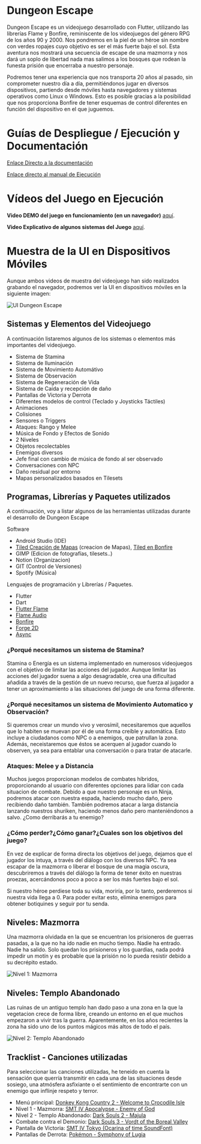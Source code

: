 #  Dungeon Escape

Dungeon Escape es un videojuego desarrollado con Flutter, utilizando las librerías Flame y Bonfire, reminiscente de los videojuegos del género RPG de los años 90 y 2000.
Nos pondremos en la piel de un héroe sin nombre con verdes ropajes cuyo objetivo es ser el más fuerte bajo el sol. Esta aventura nos mostrará una secuencia de escape de una mazmorra y nos dará un
soplo de libertad nada mas salimos a los bosques que rodean la funesta prisión que encerraba a nuestro personaje.

Podremos tener una experiencia que nos transporta 20 años al pasado, sin comprometer nuestro día a día, permitiéndonos jugar en diversos dispositivos, partiendo desde móviles hasta navegadores y sistemas operativos como Linux o Windows.
Esto es posible gracias a la posibilidad que nos proporciona Bonfire de tener esquemas de control diferentes en función del dispositivo en el que juguemos.

# Guías de Despliegue / Ejecución y Documentación

[Enlace Directo a la documentación](https://docs.google.com/document/d/1AtbXCBcGJ0oebv5txjVdQ9NHyt3srbUtMxFxFBUUAzA/edit?usp=sharing)

[Enlace directo al manual de Ejecución]()

# Vídeos del Juego en Ejecución

**Video DEMO del juego en funcionamiento (en un navegador)** [aquí](https://www.youtube.com/watch?v=USLmxgHlwjE).

**Video Explicativo de algunos sistemas del Juego** [aquí]().

# Muestra de la UI en Dispositivos Móviles

Aunque ambos videos de muestra del videojuego han sido realizados grabando el navegador, podremos ver la UI en dispositivos móviles en la siguiente imagen:

![UI Dungeon Escape](https://media.discordapp.net/attachments/800737769450242098/1116668322981879910/ui_dungeon_escape.jpg?width=832&height=468 "UI móvil en Dungeon Escape")

## Sistemas y Elementos del Videojuego

A continuación listaremos algunos de los sistemas o elementos más importantes del videojuego.

+ Sistema de Stamina
+ Sistema de Iluminación
+ Sistema de Movimiento Automátivo
+ Sistema de Observación
+ Sistema de Regeneración de Vida
+ Sistema de Caída y recepción de daño
+ Pantallas de Victoria y Derrota
+ Diferentes modelos de control (Teclado y Joysticks Táctiles)
+ Animaciones
+ Colisiones
+ Sensores o Triggers
+ Ataques: Rango y Melee
+ Música de Fondo y Efectos de Sonido
+ 2 Niveles
+ Objetos recolectables
+ Enemigos diversos
+ Jefe final con cambio de música de fondo al ser observado
+ Conversaciones con NPC
+ Daño residual por entorno
+ Mapas personalizados basados en Tilesets

## Programas, Librerías y Paquetes utilizados

A continuación, voy a listar algunos de las herramientas utilizadas durante el desarrollo de Dungeon Escape

Software

+ Android Studio (IDE)
+ [Tiled Creación de Mapas](https://www.mapeditor.org) (creacion de Mapas), [Tiled en Bonfire](https://bonfire-engine.github.io/#/tiled_support)
+ GIMP (Edicion de fotografías, tilesets..)
+ Notion (Organizacion)
+ GIT (Control de Versiones)
+ Spotify (Música)

Lenguajes de programación y Librerías / Paquetes.

+ Flutter
+ Dart
+ [Flutter Flame](https://docs.flame-engine.org/latest/)
+ [Flame Audio](https://docs.flame-engine.org/1.1.1/flame_audio/audio.html)
+ [Bonfire](https://bonfire-engine.github.io/#/?id=welcome-to-bonfire)
+ [Forge 2D](https://pub.dev/packages/forge2d)
+ [Async](https://api.dart.dev/stable/3.0.2/dart-async/dart-async-library.html)

### ¿Porqué necesitamos un sistema de Stamina?

Stamina o Energía es un sistema implementado en numerosos videojuegos con el objetivo de limitar las acciones del jugador. Aunque limitar las acciones del jugador suena a algo desagradable, crea una dificultad añadida a través de la gestión de un nuevo recurso, que fuerza al jugador
a tener un aproximamiento a las situaciones del juego de una forma diferente.

### ¿Porqué necesitamos un sistema de Movimiento Automatico y Observación?

Si queremos crear un mundo vivo y verosímil, necesitaremos que aquellos que lo habiten se muevan por él de una forma creíble y automática. Esto incluye a ciudadanos como NPC o a enemigos, que patrullan la zona. Además, neceistaremos que éstos se acerquen al jugador cuando lo observen, ya sea para entablar una conversación o para tratar de atacarle.

### Ataques: Melee y a Distancia

Muchos juegos proporcionan modelos de combates híbridos, proporcionando al usuario con diferentes opciones para lidiar con cada situacion de combate. Debido a que nuestro personaje es un Ninja, podremos atacar con nuestra espada, haciendo mucho daño, pero recibiendo daño también. También podremos atacar a larga distancia lanzando nuestros shuriken, haciendo menos daño pero manteniéndonos a salvo. ¿Como derribarás a tu enemigo?

 ### ¿Cómo perder?¿Cómo ganar?¿Cuales son los objetivos del juego?
 
En vez de explicar de forma directa los objetivos del juego, dejamos que el jugador los intuya, a través del diálogo con los diversos NPC. Ya sea escapar de la mazmorra o liberar el bosque de una magia oscura, descubriremos a través del diálogo la forma de tener éxito en nuestras proezas, acercándonos poco a poco a ser los más fuertes bajo el sol.
 
Si nuestro héroe perdiese toda su vida, moriría, por lo tanto, perderemos si nuestra vida llega a 0. Para poder evitar esto, elimina enemigos para obtener botiquines y seguir por tu senda.

## Niveles: Mazmorra

Una mazmorra olvidada en la que se encuentran los prisioneros de guerras pasadas, a la que no ha ido nadie en mucho tiempo. Nadie ha entrado. Nadie ha salido. Solo quedan los prisioneros y los guardias, nada podrá impedir un motín y es probable que la prisión no lo pueda resistir debido a su decrépito estado.

![Nivel 1: Mazmorra](https://media.discordapp.net/attachments/800737769450242098/1116656842630766603/dungeon_escape_gallows.PNG?width=746&height=468)

## Niveles: Templo Abandonado

Las ruinas de un antiguo templo han dado paso a una zona en la que la vegetacion crece de forma libre, creando un entorno en el que muchos empezaron a vivir tras la guerra. Aparentemente, en los años recientes la zona ha sido uno de los puntos mágicos más altos de todo el país.

![Nivel 2: Templo Abandonado](https://media.discordapp.net/attachments/800737769450242098/1116656820237377616/dungeon_escape_woods.PNG?width=1020&height=448)


## Tracklist - Canciones utilizadas

Para seleccionar las canciones utilizadas, he teneido en cuenta la sensación que querría transmitir en cada una de las situaciones desde sosiego, una atmósfera asfixiante o el sentimiento de encontrarte con un enemigo que inflinje respeto y terror.

- Menú principal: [Donkey Kong Country 2 - Welcome to Crocodile Isle](https://www.youtube.com/watch?v=n0onfHl7alU)
- Nivel 1 - Mazmorra: [SMT IV Apocalypse - Enemy of God](https://www.youtube.com/watch?v=b-uT-MHifKU)
- Nivel 2 - Templo Abandonado: [Dark Souls 2 - Majula](https://www.youtube.com/watch?v=SrHk3QkLd60)
- Combate contra el Demonio: [Dark Souls 3 - Vordt of the Boreal Valley](https://www.youtube.com/watch?v=eIpJmdxnP1E)
- Pantalla de Victoria: [SMT IV Tokyo (Ocarina of time SoundFont)](https://www.youtube.com/watch?v=cdAz8k3jw2Q)
- Pantallas de Derrota: [Pokémon - Symphony of Lugia](https://www.youtube.com/watch?v=HDjKqw8hh2I)



